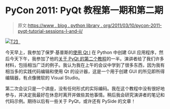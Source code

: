 # PyCon 2011: PyQt 教程第一期和第二期

> 原文:[https://www . blog . python library . org/2011/03/10/pycon-2011-pyqt-tutorial-sessions-I-and-ii/](https://www.blog.pythonlibrary.org/2011/03/10/pycon-2011-pyqt-tutorial-sessions-i-and-ii/)

[![](../Images/404a7b432bc1cc0abd29b26f7d7351fc.png)T2】](http://us.pycon.org)

今天早上，我参加了保罗·基普斯的[使用 Qt I](http://us.pycon.org/2011/schedule/presentations/207/) 在 Python 中创建 GUI 应用程序，然后今天下午，我参加了他的[关于 PyQt 的第二个教程](http://us.pycon.org/2011/schedule/presentations/215/)的一半。演讲者给了我们许多材料，包括相当广泛的例子。我认为我在上午的会议中学到了很多东西，因为我有相当多的实践代码编辑和使用 Qt 的设计器，这是一个用于创建 GUI 的所见即所得编辑器，有点像微软的 Visual Studio。

第二次会议只是一个讲座，没有任何形式的实际编码。我在这个教程中没有很好地参与，并决定我最好在休息时离开并做些其他事情。稍后我会研究演讲者的笔记和代码示例。期待以后有一些关于 PyQt，或许还有 PySide 的文章！